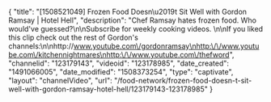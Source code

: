 {
    "title": "[1508521049] Frozen Food Doesn\u2019t Sit Well with Gordon Ramsay | Hotel Hell",
    "description": "Chef Ramsay hates frozen food. Who would've guessed?\n\nSubscribe for weekly cooking videos. \n\nIf you liked this clip check out the rest of Gordon's channels:\n\nhttp:\/\/www.youtube.com\/gordonramsay\nhttp:\/\/www.youtube.com\/kitchennightmares\nhttp:\/\/www.youtube.com\/thefword",
    "channelid": "123179143",
    "videoid": "123178985",
    "date_created": "1491066005",
    "date_modified": "1508373254",
    "type": "captivate",
    "layout": "channelVideo",
    "url": "\/food-network\/frozen-food-doesn-t-sit-well-with-gordon-ramsay-hotel-hell\/123179143-123178985"
}